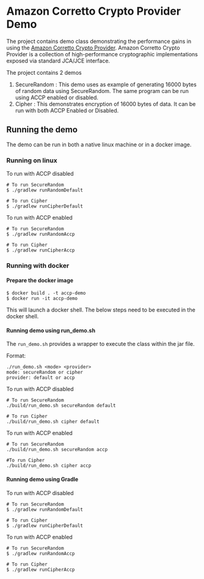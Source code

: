 # Amazon Corretto Crypto Provider Demo

The project contains demo class demonstrating the performance gains in using the 
[Amazon Corretto Crypto Provider](https://github.com/corretto/amazon-corretto-crypto-provider). Amazon Corretto Crypto
Provider is a collection of high-performance cryptographic implementations exposed via standard JCA/JCE interface. 

The project contains 2 demos 

1. SecureRandom : This demo uses as example of generating 16000 bytes of random data using SecureRandom. The same 
program can be run using ACCP enabled or disabled.
1. Cipher : This demonstrates encryption of 16000 bytes of data. It can be run with both ACCP Enabled or Disabled.  

## Running the demo

The demo can be run in both a native linux machine or in a docker image. 

### Running on linux 

To run with ACCP disabled
```
# To run SecureRandom
$ ./gradlew runRandomDefault

# To run Cipher
$ ./gradlew runCipherDefault
```

To run with ACCP enabled 
```
# To run SecureRandom
$ ./gradlew runRandomAccp

# To run Cipher
$ ./gradlew runCipherAccp
```

### Running with docker

#### Prepare the docker image

```
$ docker build . -t accp-demo
$ docker run -it accp-demo
```
This will launch a docker shell. The below steps need to be executed in the docker shell. 

#### Running demo using run_demo.sh

The `run_demo.sh` provides a wrapper to execute the class within the jar file.

Format: 
```
./run_demo.sh <mode> <provider>
mode: secureRandom or cipher
provider: default or accp
```

To run with ACCP disabled
```
# To run SecureRandom
./build/run_demo.sh secureRandom default

# To run Cipher
./build/run_demo.sh cipher default
```

To run with ACCP enabled

```
# To run SecureRandom
./build/run_demo.sh secureRandom accp

#To run Cipher
./build/run_demo.sh cipher accp
```

#### Running demo using Gradle

To run with ACCP disabled 

```
# To run SecureRandom
$ ./gradlew runRandomDefault

# To run Cipher
$ ./gradlew runCipherDefault
```

To run with ACCP enabled

```
# To run SecureRandom
$ ./gradlew runRandomAccp

# To run Cipher
$ ./gradlew runCipherAccp


```
